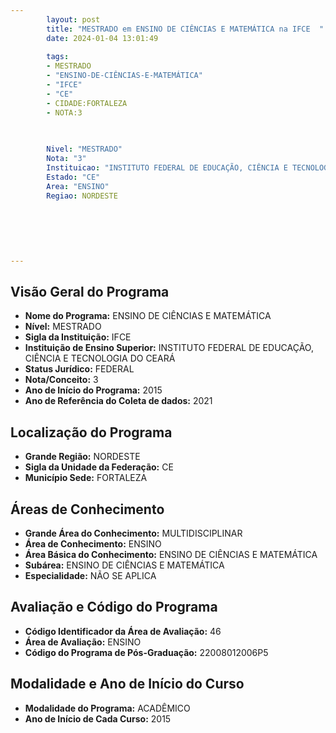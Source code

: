```yaml
---
        layout: post
        title: "MESTRADO em ENSINO DE CIÊNCIAS E MATEMÁTICA na IFCE  "
        date: 2024-01-04 13:01:49
     
        tags:
        - MESTRADO
        - "ENSINO-DE-CIÊNCIAS-E-MATEMÁTICA"
        - "IFCE"
        - "CE"
        - CIDADE:FORTALEZA
        - NOTA:3
        
       

        Nivel: "MESTRADO"
        Nota: "3"
        Instituicao: "INSTITUTO FEDERAL DE EDUCAÇÃO, CIÊNCIA E TECNOLOGIA DO CEARÁ"
        Estado: "CE"
        Area: "ENSINO"
        Regiao: NORDESTE
        
        
        
        
        
        
---
```

## Visão Geral do Programa
- **Nome do Programa:** ENSINO DE CIÊNCIAS E MATEMÁTICA
- **Nível:** MESTRADO
- **Sigla da Instituição:** IFCE
- **Instituição de Ensino Superior:** INSTITUTO FEDERAL DE EDUCAÇÃO, CIÊNCIA E TECNOLOGIA DO CEARÁ
- **Status Jurídico:** FEDERAL
- **Nota/Conceito:** 3
- **Ano de Início do Programa:** 2015
- **Ano de Referência do Coleta de dados:** 2021

## Localização do Programa
- **Grande Região:** NORDESTE
- **Sigla da Unidade da Federação:** CE
- **Município Sede:** FORTALEZA

## Áreas de Conhecimento
- **Grande Área do Conhecimento:** MULTIDISCIPLINAR
- **Área de Conhecimento:** ENSINO
- **Área Básica do Conhecimento:** ENSINO DE CIÊNCIAS E MATEMÁTICA
- **Subárea:** ENSINO DE CIÊNCIAS E MATEMÁTICA
- **Especialidade:** NÃO SE APLICA

## Avaliação e Código do Programa
- **Código Identificador da Área de Avaliação:** 46
- **Área de Avaliação:** ENSINO
- **Código do Programa de Pós-Graduação:** 22008012006P5


## Modalidade e Ano de Início do Curso
- **Modalidade do Programa:** ACADÊMICO
- **Ano de Início de Cada Curso:** 2015
